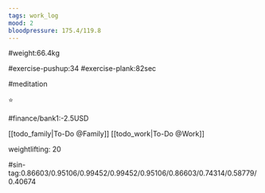 ```yaml
---
tags: work_log
mood: 2
bloodpressure: 175.4/119.8
---
```


#weight:66.4kg

#exercise-pushup:34
#exercise-plank:82sec

#meditation

⭐

#finance/bank1:-2.5USD

[[todo_family|To-Do @Family]]
[[todo_work|To-Do @Work]]


weightlifting: 20

#sin-tag:0.86603/0.95106/0.99452/0.99452/0.95106/0.86603/0.74314/0.58779/0.40674

